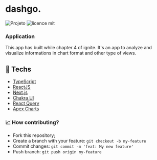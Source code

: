 # dashgo.

![Projeto](https://img.shields.io/badge/joaovictor3g-dashgo-dark)
![licence mit](https://img.shields.io/badge/license-MIT-green)

### Application

This app has built while chapter 4 of ignite. It's an app to analyze and visualize informations in chart format and other type of views.

## 🚀 Techs

- [TypeScript](https://www.typescriptlang.org/)
- [ReactJS](https://reactjs.org/)
- [Next.js](https://nextjs.org/)
- [Chakra UI](https://chakra-ui.com/)
- [React Query](https://react-query.tanstack.com/)
- [Apex Charts](https://apexcharts.com/docs/installation/)

### 📈 How contributing?

- Fork this repository;
- Create a branch with your feature: `git checkout -b my-feature`
- Commit changes: `git commit -m 'feat: My new feature'`
- Push branch: `git push origin my-feature`
